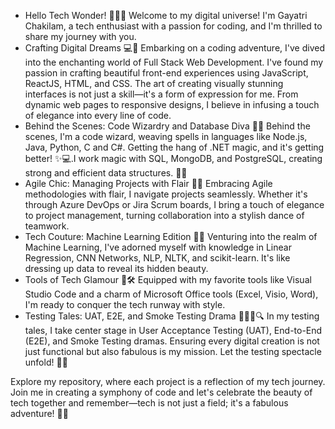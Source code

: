 - Hello Tech Wonder! 👩‍💻✨
 Welcome to my digital universe! I'm Gayatri Chakilam, a tech enthusiast with a passion for coding, and I'm thrilled to share my journey with you.
- Crafting Digital Dreams 💻💫
  Embarking on a coding adventure, I've dived into the enchanting world of Full Stack Web Development. I've found my passion in crafting beautiful front-end experiences using JavaScript, ReactJS, HTML, and CSS. The art of creating visually stunning interfaces is not just a skill—it's a form of expression for me. From dynamic web pages to responsive designs, I believe in infusing a touch of elegance into every line of code.
- Behind the Scenes: Code Wizardry and Database Diva 💾🔮
  Behind the scenes, I'm a code wizard, weaving spells in languages like Node.js, Java, Python, C and C#. Getting the hang of .NET magic, and it's getting better! ✨💻.I work magic with SQL, MongoDB, and PostgreSQL, creating strong and efficient data structures. 🧙✨
- Agile Chic: Managing Projects with Flair 🎀🚀
Embracing Agile methodologies with flair, I navigate projects seamlessly. Whether it's through Azure DevOps or Jira Scrum boards, I bring a touch of elegance to project management, turning collaboration into a stylish dance of teamwork.
- Tech Couture: Machine Learning Edition 🤖👗
Venturing into the realm of Machine Learning, I've adorned myself with knowledge in Linear Regression, CNN Networks, NLP, NLTK, and scikit-learn. It's like dressing up data to reveal its hidden beauty.
- Tools of Tech Glamour 💅🛠️
Equipped with my favorite tools like Visual Studio Code and a charm of Microsoft Office tools (Excel, Visio, Word), I'm ready to conquer the tech runway with style.
- Testing Tales: UAT, E2E, and Smoke Testing Drama 🕵️‍♀️🌐🔍
In my testing tales, I take center stage in User Acceptance Testing (UAT), End-to-End (E2E), and Smoke Testing dramas. Ensuring every digital creation is not just functional but also fabulous is my mission. Let the testing spectacle unfold! 🚀✨

Explore my repository, where each project is a reflection of my tech journey. Join me in creating a symphony of code and let's celebrate the beauty of tech together and remember—tech is not just a field; it's a fabulous adventure! 🚀💖







<!---
Chakilam-Gayatri/Chakilam-Gayatri is a ✨ special ✨ repository because its `README.md` (this file) appears on your GitHub profile.
You can click the Preview link to take a look at your changes.
--->
